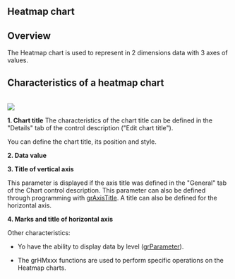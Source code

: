 
## Heatmap chart
			

<a name="NOTE1"></a>
<a name="NOTE1_1"></a>


## Overview
<a name="overview_ELTTEXTE000108"></a>
The Heatmap chart is used to represent in 2 dimensions data with 3 axes of values.



<a name="NOTE2"></a>
<a name="NOTE2_1"></a>


## Characteristics of a heatmap chart
<a name="characteristics_heatmap_chart_ELTTEXTE000132"></a><br>![](https://doc.pcsoft.fr/en-US/images/image.awp?langid=3&name=Graphe_Heatmap%20-%20HC%20N%B0001.gif)


**1. Chart title**
The characteristics of the chart title can be defined in the "Details" tab of the control description ("Edit chart title").

You can define the chart title, its position and style.

**2. Data value**

**3. Title of vertical axis**
 
This parameter is displayed if the axis title was defined in the "General" tab of the Chart control description. This parameter can also be defined through programming with [grAxisTitle](../WDLang3/3042057.md). A title can also be defined for the horizontal axis.

**4. Marks and title of horizontal axis**

Other characteristics: 

- Yo have the ability to display data by level ([grParameter](../WDLang3/1000018337.md)). 

- The grHMxxx functions are used to perform specific operations on the Heatmap charts. 





